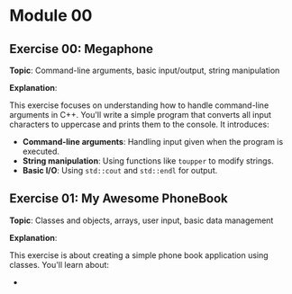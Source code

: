 # Module 00


## Exercise 00: Megaphone

**Topic**: Command-line arguments, basic input/output, string manipulation

**Explanation**:

This exercise focuses on understanding how to handle command-line arguments in C++. You'll write a simple program that converts all input characters to uppercase and prints them to the console. It introduces:

- **Command-line arguments**: Handling input given when the program is executed.
- **String manipulation**: Using functions like `toupper` to modify strings.
- **Basic I/O**: Using `std::cout` and `std::endl` for output.

## Exercise 01: My Awesome PhoneBook

**Topic**: Classes and objects, arrays, user input, basic data management

**Explanation**:

This exercise is about creating a simple phone book application using classes. You'll learn about:

- 